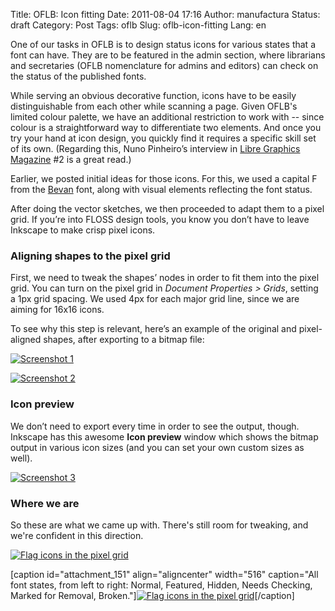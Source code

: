 Title: OFLB: Icon fitting
Date: 2011-08-04 17:16
Author: manufactura
Status: draft
Category: Post
Tags: oflb
Slug: oflb-icon-fitting
Lang: en

One of our tasks in OFLB is to design status icons for various
states that a font can have. They are to be featured in the admin
section, where librarians and secretaries (OFLB nomenclature for admins
and editors) can check on the status of the published fonts.

While serving an obvious decorative function, icons have to be easily
distinguishable from each other while scanning a page. Given OFLB's
limited colour palette, we have an additional restriction to work with
-- since colour is a straightforward way to differentiate two elements.
And once you try your hand at icon design, you quickly find it requires
a specific skill set of its own. (Regarding this, Nuno Pinheiro’s
interview in [Libre Graphics Magazine](http://libregraphicsmag.com) \#2
is a great read.)

Earlier, we posted initial ideas for those icons. For this, we used a
capital F from the
[Bevan](http://www.google.com/webfonts/family?family=Bevan) font, along
with visual elements reflecting the font status.

After doing the vector sketches, we then proceeded to adapt them to a
pixel grid. If you’re into FLOSS design tools, you know you don’t have
to leave Inkscape to make crisp pixel icons.

### Aligning shapes to the pixel grid

First, we need to tweak the shapes’ nodes in order to fit them into the
pixel grid. You can turn on the pixel grid in *Document Properties \>
Grids*, setting a 1px grid spacing. We used 4px for each major grid
line, since we are aiming for 16x16 icons.

To see why this step is relevant, here’s an example of the original and
pixel-aligned shapes, after exporting to a bitmap file:

[![Screenshot 1](http://media.manufacturaindependente.org/Screenshot-1.png "Screenshot-1")](http://media.manufacturaindependente.org/Screenshot-1.png)  

[![Screenshot 2](http://media.manufacturaindependente.org/rect4031.png "rect4031")](http://media.manufacturaindependente.org/rect4031.png)

### Icon preview

We don’t need to export every time in order to see the output, though.
Inkscape has this awesome **Icon preview** window which shows the bitmap
output in various icon sizes (and you can set your own custom sizes as
well).

[![Screenshot 3](http://media.manufacturaindependente.org/Screenshot-3.png "Screenshot-3")](http://media.manufacturaindependente.org/Screenshot-3.png)

### Where we are

So these are what we came up with. There's still room for tweaking, and
we're confident in this direction.

[![Flag icons in the pixel grid](http://media.manufacturaindependente.org/flag-icons-pixelgrid.png "flag-icons-pixelgrid")](http://media.manufacturaindependente.org/flag-icons-pixelgrid.png)

[caption id="attachment\_151" align="aligncenter" width="516"
caption="All font states, from left to right: Normal, Featured, Hidden,
Needs Checking, Marked for Removal,
Broken."][![Flag icons in the pixel grid](http://media.manufacturaindependente.org/flag-icons-pixelgrid-3x.png "flag-icons-pixelgrid-3x")](http://media.manufacturaindependente.org/flag-icons-pixelgrid-3x.png)[/caption]  

